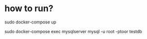# how to run?

sudo docker-compose up

sudo docker-compose exec mysqlserver mysql -u root -ptoor testdb